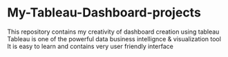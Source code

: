 # My-Tableau-Dashboard-projects
This repository contains my creativity of dashboard creation using tableau
Tableau is one of the powerful data business intellignce & visualization tool
It is easy to learn and contains very user friendly interface 
